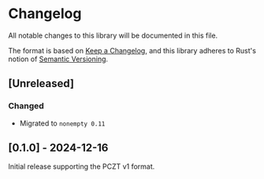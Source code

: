 # Changelog
All notable changes to this library will be documented in this file.

The format is based on [Keep a Changelog](https://keepachangelog.com/en/1.0.0/),
and this library adheres to Rust's notion of
[Semantic Versioning](https://semver.org/spec/v2.0.0.html).

## [Unreleased]

### Changed
- Migrated to `nonempty 0.11`

## [0.1.0] - 2024-12-16
Initial release supporting the PCZT v1 format.

